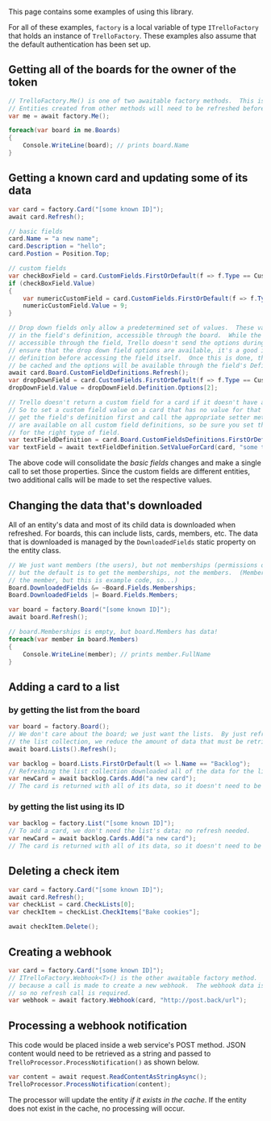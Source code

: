 This page contains some examples of using this library.

For all of these examples, `factory` is a local variable of type `ITrelloFactory` that holds an instance of `TrelloFactory`.  These examples also assume that the default authentication has been set up.

## Getting all of the boards for the owner of the token

```csharp
// TrelloFactory.Me() is one of two awaitable factory methods.  This is to get the member ID.
// Entities created from other methods will need to be refreshed before data can be accessed.
var me = await factory.Me();

foreach(var board in me.Boards)
{
    Console.WriteLine(board); // prints board.Name
}
```

## Getting a known card and updating some of its data

```csharp
var card = factory.Card("[some known ID]");
await card.Refresh();

// basic fields
card.Name = "a new name";
card.Description = "hello";
card.Postion = Position.Top;

// custom fields
var checkBoxField = card.CustomFields.FirstOrDefault(f => f.Type == CustomFieldTypes.CheckBox);
if (checkBoxField.Value)
{
    var numericCustomField = card.CustomFields.FirstOrDefault(f => f.Type == CustomFieldType.Number);
    numericCustomField.Value = 9;
}

// Drop down fields only allow a predetermined set of values.  These values can be found
// in the field's definition, accessible through the board.  While the definition is
// accessible through the field, Trello doesn't send the options during this call.  To
// ensure that the drop down field options are available, it's a good idea to refresh the
// definition before accessing the field itself.  Once this is done, the definition will
// be cached and the options will be available through the field's Definition property.
await card.Board.CustomFieldDefinitions.Refresh();
var dropDownField = card.CustomFields.FirstOrDefault(f => f.Type == CustomFieldType.DropDown);
dropDownField.Value = dropDownField.Definition.Options[2];

// Trello doesn't return a custom field for a card if it doesn't have a value for that field.
// So to set a custom field value on a card that has no value for that field, you have to
// get the field's definition first and call the appropriate setter method.  All setter methods
// are available on all custom field definitions, so be sure you set the right type of data
// for the right type of field.
var textFieldDefinition = card.Board.CustomFieldsDefinitions.FirstOrDefault(f => f.Type == CustomFieldType.Text);
var textField = await textFieldDefinition.SetValueForCard(card, "some text");
```

The above code will consolidate the *basic fields* changes and make a single call to set those properties.  Since the custom fields are different entities, two additional calls will be made to set the respective values.

## Changing the data that's downloaded

All of an entity's data and most of its child data is downloaded when refreshed.  For boards, this can include lists, cards, members, etc.  The data that is downloaded is managed by the `DownloadedFields` static property on the entity class.

```csharp
// We just want members (the users), but not memberships (permissions on the board),
// but the default is to get the memberships, not the members.  (Memberships include
// the member, but this is example code, so...)
Board.DownloadedFields &= ~Board.Fields.Memberships;
Board.DownloadedFields |= Board.Fields.Members;

var board = factory.Board("[some known ID]");
await board.Refresh();

// board.Memberships is empty, but board.Members has data!
foreach(var member in board.Members)
{
    Console.WriteLine(member); // prints member.FullName
}
```

## Adding a card to a list

### by getting the list from the board

```csharp
var board = factory.Board();
// We don't care about the board; we just want the lists.  By just refreshing
// the list collection, we reduce the amount of data that must be retrieved.
await board.Lists().Refresh();

var backlog = board.Lists.FirstOrDefault(l => l.Name == "Backlog");
// Refreshing the list collection downloaded all of the data for the lists as well.
var newCard = await backlog.Cards.Add("a new card");
// The card is returned with all of its data, so it doesn't need to be refreshed.
```

### by getting the list using its ID

```csharp
var backlog = factory.List("[some known ID]");
// To add a card, we don't need the list's data; no refresh needed.
var newCard = await backlog.Cards.Add("a new card");
// The card is returned with all of its data, so it doesn't need to be refreshed.
```

## Deleting a check item

```csharp
var card = factory.Card("[some known ID]");
await card.Refresh();
var checkList = card.CheckLists[0];
var checkItem = checkList.CheckItems["Bake cookies"];

await checkItem.Delete();
```

## Creating a webhook

```csharp
var card = factory.Card("[some known ID]");
// ITrelloFactory.Webhook<T>() is the other awaitable factory method.  This is
// because a call is made to create a new webhook.  The webhook data is downloaded,
// so no refresh call is required.
var webhook = await factory.Webhook(card, "http://post.back/url");
```

## Processing a webhook notification

This code would be placed inside a web service's POST method.  JSON content would need to be retrieved as a string and passed to `TrelloProcessor.ProcessNotification()` as shown below.

```csharp
var content = await request.ReadContentAsStringAsync();
TrelloProcessor.ProcessNotification(content);
```

The processor will update the entity *if it exists in the cache*.  If the entity does not exist in the cache, no processing will occur.

